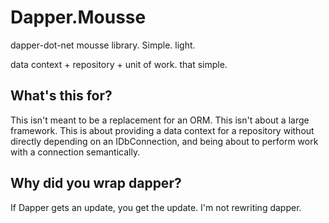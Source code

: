 Dapper.Mousse
================

dapper-dot-net mousse library. Simple. light. 

data context + repository + unit of work. that simple.

## What's this for?

This isn't meant to be a replacement for an ORM.  This isn't about a large framework. This is about providing a data context for a repository without directly depending on an IDbConnection, and being about to perform work with a connection semantically.

## Why did you wrap dapper?

If Dapper gets an update, you get the update. I'm not rewriting dapper.
